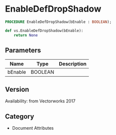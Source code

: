 # EnableDefDropShadow

```pascal
PROCEDURE EnableDefDropShadow(bEnable : BOOLEAN);
```

```python
def vs.EnableDefDropShadow(bEnable):
    return None
```

## Parameters
|Name|Type|Description|
|---|---|---|
|bEnable|BOOLEAN|   |

## Version
Availability: from Vectorworks 2017

## Category
* Document Attributes

